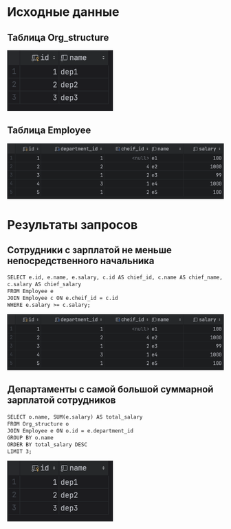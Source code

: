 # Исходные данные

## Таблица Org_structure
![img.png](./results/org_structure.png)

## Таблица Employee
![img.png](./results/employee.png)


# Результаты запросов
## Сотрудники с зарплатой не меньше непосредственного начальника
    SELECT e.id, e.name, e.salary, c.id AS chief_id, c.name AS chief_name, c.salary AS chief_salary
    FROM Employee e
    JOIN Employee c ON e.cheif_id = c.id
    WHERE e.salary >= c.salary;

![img.png](./results/query1.png)

## Департаменты с самой большой суммарной зарплатой сотрудников

    SELECT o.name, SUM(e.salary) AS total_salary
    FROM Org_structure o
    JOIN Employee e ON o.id = e.department_id
    GROUP BY o.name
    ORDER BY total_salary DESC
    LIMIT 3;

![img.png](./results/query2.png)
